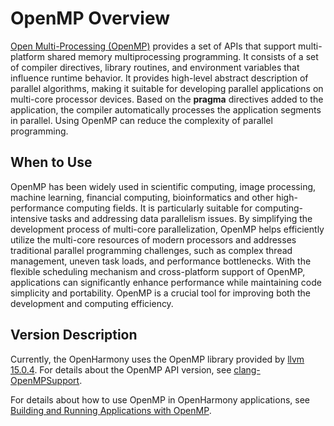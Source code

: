 # OpenMP Overview
<!--Kit: NDK Development-->
<!--Subsystem: arkcompiler-->
<!--Owner: @yangming4249-->
<!--Designer: @ychen3--->
<!--Tester: @zsw_zhushiwei-->

[Open Multi-Processing (OpenMP)](https://www.openmp.org/) provides a set of APIs that support multi-platform shared memory multiprocessing programming. It consists of a set of compiler directives, library routines, and environment variables that influence runtime behavior. It provides high-level abstract description of parallel algorithms, making it suitable for developing parallel applications on multi-core processor devices. Based on the **pragma** directives added to the application, the compiler automatically processes the application segments in parallel. Using OpenMP can reduce the complexity of parallel programming.

## When to Use

OpenMP has been widely used in scientific computing, image processing, machine learning, financial computing, bioinformatics and other high-performance computing fields. It is particularly suitable for computing-intensive tasks and addressing data parallelism issues. By simplifying the development process of multi-core parallelization, OpenMP helps efficiently utilize the multi-core resources of modern processors and addresses traditional parallel programming challenges, such as complex thread management, uneven task loads, and performance bottlenecks. With the flexible scheduling mechanism and cross-platform support of OpenMP, applications can significantly enhance performance while maintaining code simplicity and portability. OpenMP is a crucial tool for improving both the development and computing efficiency.

## Version Description

Currently, the OpenHarmony uses the OpenMP library provided by [llvm 15.0.4](https://github.com/llvm/llvm-project/releases/tag/llvmorg-15.0.4). For details about the OpenMP API version, see [clang-OpenMPSupport](https://clang.llvm.org/docs/OpenMPSupport.html).

For details about how to use OpenMP in OpenHarmony applications, see [Building and Running Applications with OpenMP](openmp-guideline.md).
